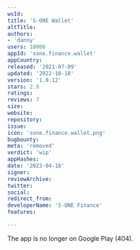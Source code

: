 ```yaml
---
wsId: 
title: 'S-ONE Wallet'
altTitle: 
authors:
- 'danny'
users: 10000
appId: 'sone.finance.wallet'
appCountry: 
released: '2021-07-09'
updated: '2022-10-18'
version: '1.0.12'
stars: 2.9
ratings: 
reviews: 7
size: 
website: 
repository: 
issue: 
icon: 'sone.finance.wallet.png'
bugbounty: 
meta: 'removed'
verdict: 'wip'
appHashes: 
date: '2023-04-18'
signer: 
reviewArchive: 
twitter: 
social: 
redirect_from: 
developerName: 'S-ONE Finance'
features: 

---
```


The app is no longer on Google Play (404).
